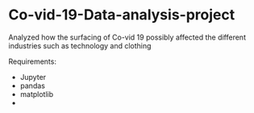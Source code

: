 # Co-vid-19-Data-analysis-project
Analyzed how the surfacing of Co-vid 19 possibly affected the different industries such as technology and clothing

Requirements:
- Jupyter
- pandas
- matplotlib
- 
